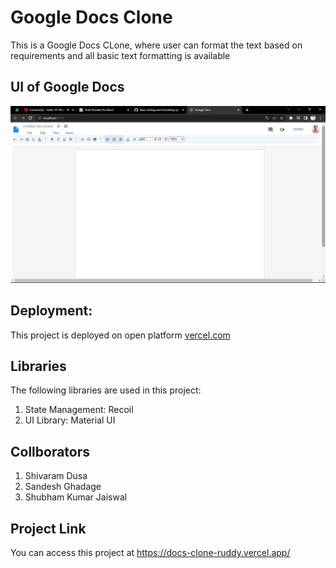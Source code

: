 # Google Docs Clone

This is a Google Docs CLone, where user can format the text based on requirements and all basic text formatting is available

## UI of Google Docs

![Docs UI screenshot](./public/assets/docs.png)

## Deployment:
This project is deployed on open platform [vercel.com](https://vercel.com/) 

## Libraries

The following libraries are used in this project:

1. State Management: Recoil
2. UI Library: Material UI

## Collborators

1. Shivaram Dusa
2. Sandesh Ghadage
3. Shubham Kumar Jaiswal

## Project Link

You can access this project at https://docs-clone-ruddy.vercel.app/